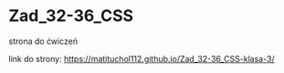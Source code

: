 # Zad_32-36_CSS
strona do ćwiczeń

link do strony: https://matituchol112.github.io/Zad_32-36_CSS-klasa-3/
